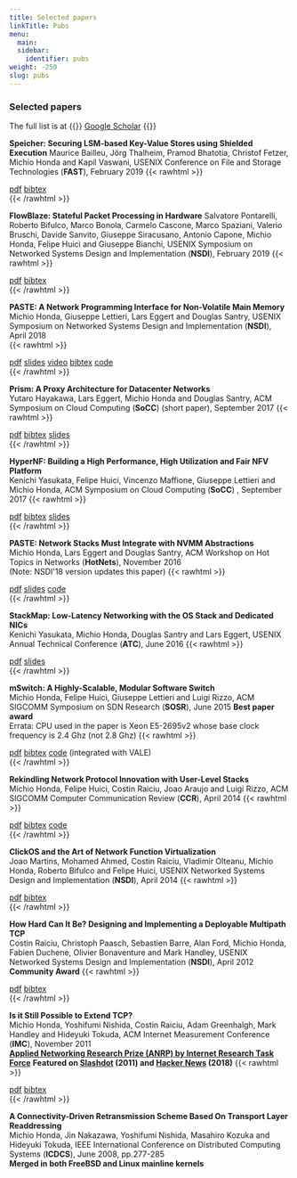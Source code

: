 ```yaml
---
title: Selected papers
linkTitle: Pubs
menu:
  main:
  sidebar:
    identifier: pubs
weight: -250
slug: pubs
---
```

### Selected papers

The full list is at
{{<rawhtml >}}
<a
href="https://scholar.google.com/citations?user=4yrJshIAAAAJ">Google Scholar</a>
{{</rawhtml >}}

**Speicher: Securing LSM-based Key-Value Stores using Shielded Execution**
Maurice Bailleu, Jörg Thalheim, Pramod Bhatotia, Christof Fetzer, Michio Honda and Kapil Vaswani,
USENIX Conference on File and Storage Technologies (**FAST**), February 2019
{{< rawhtml >}}
<div class="pub">
  <span class="pub"><a href="http://homepages.inf.ed.ac.uk/pbhatoti/papers/Speicher-FAST-2019.pdf">pdf</a></span>
  <span class="pub"><a class="pub" href="https://www.usenix.org/biblio/export/bibtex/227798">bibtex</a></span>
</div>
{{< /rawhtml >}}

**FlowBlaze: Stateful Packet Processing in Hardware**
Salvatore Pontarelli, Roberto Bifulco, Marco Bonola, Carmelo Cascone, Marco Spaziani, Valerio Bruschi, Davide Sanvito, Giuseppe Siracusano, Antonio Capone, Michio Honda, Felipe Huici and Giuseppe Bianchi, 
USENIX Symposium on Networked Systems Design and Implementation (**NSDI**),
February 2019
{{< rawhtml >}}
<div class="pub">
  <span class="pub"><a href="https://www.usenix.org/system/files/nsdi19spring_pontarelli_prepub.pdf">pdf</a></span>
  <span class="pub"><a class="pub" href="https://www.usenix.org/biblio/export/bibtex/225996">bibtex</a></span>
</div>
{{< /rawhtml >}}

**PASTE: A Network Programming Interface for Non-Volatile Main Memory**  
Michio Honda, Giuseppe Lettieri, Lars Eggert and Douglas Santry, 
USENIX Symposium on Networked Systems Design and Implementation (**NSDI**), April 2018  
{{< rawhtml >}}
<div class="pub">
<span class="pub"><a href="https://www.usenix.org/system/files/conference/nsdi18/nsdi18-honda.pdf">pdf</a></span>
<span class="pub"><a class="pub" href="https://www.usenix.org/sites/default/files/conference/protected-files/nsdi18_slides_honda.pdf">slides</a></span>
<span class="pub"><a class="pub" href="https://youtu.be/Mmjk28PgV4U">video</a></span>
<span class="pub"><a class="pub" href="https://www.usenix.org/biblio/export/bibtex/211259">bibtex</a></span>
<span class="pub"><a class="pub" href="https://micchie.github.io/paste/">code</a></span>
</div>
{{< /rawhtml >}}

**Prism: A Proxy Architecture for Datacenter Networks**  
Yutaro Hayakawa, Lars Eggert, Michio Honda and Douglas Santry, 
ACM Symposium on Cloud Computing (**SoCC**) (short paper), September 2017
{{< rawhtml >}}
<div class="pub">
  <span class="pub"><a class="pub" href="https://eggert.org/papers/socc17-final91.pdf">pdf</a></span>
  <span class="pub"><a class="pub" href="https://dl.acm.org/downformats.cfm?id=3127480&parent_id=3127479&expformat=bibtex">bibtex</a></span>
  <span class="pub"><a class="pub" href="">slides</a></span>
</div>
{{< /rawhtml >}}

**HyperNF: Building a High Performance, High Utilization and Fair NFV Platform**  
Kenichi Yasukata, Felipe Huici, Vincenzo Maffione, Giuseppe Lettieri and Michio Honda, 
ACM Symposium on Cloud Computing (**SoCC**) , September 2017
{{< rawhtml >}}
<div class="pub">
  <span class="pub"><a class="pub" href="http://sysml.neclab.eu/projects/hypernf/hypernf.pdf">pdf</a></span>
  <span class="pub"><a class="pub" href="https://dl.acm.org/downformats.cfm?id=3127489&parent_id=3127479&expformat=bibtex">bibtex</a></span>
  <span class="pub"><a class="pub" href="">slides</a></span>
</div>
{{< /rawhtml >}}

**PASTE: Network Stacks Must Integrate with NVMM Abstractions**  
Michio Honda, Lars Eggert and Douglas Santry, 
ACM Workshop on Hot Topics in Networks (**HotNets**), November 2016  
(Note: NSDI'18 version updates this paper)
{{< rawhtml >}}
<div class="pub">
  <span class="pub"><a class="pub" href="http://dl.acm.org/authorize?N26648">pdf</a></span>
  <span class="pub"><a class="pub" href="./talks/paste-hotnets.pdf">slides</a></span>
  <span class="pub"><a class="pub" href="https://micchie.github.io/paste/">code</a></span>
</div>
{{< /rawhtml >}}

**StackMap: Low-Latency Networking with the OS Stack and Dedicated NICs**  
Kenichi Yasukata, Michio Honda, Douglas Santry and Lars Eggert, 
USENIX Annual Technical Conference (**ATC**), June 2016
{{< rawhtml >}}
<div class="pub">
  <span class="pub"><a class="pub" href="https://www.usenix.org/system/files/conference/atc16/atc16-paper_yasukata.pdf">pdf</a></span>
  <span class="pub"><a class="pub" href="https://www.usenix.org/sites/default/files/conference/protected-files/atc16_slides_yasukata.pdf">slides</a></span>
</div>
{{< /rawhtml >}}

**mSwitch: A Highly-Scalable, Modular Software Switch**  
Michio Honda, Felipe Huici, Giuseppe Lettieri and Luigi Rizzo, 
ACM SIGCOMM Symposium on SDN Research (**SOSR**), June 2015
**Best paper award**  
Errata: CPU used in the paper is Xeon E5-2695v2 whose base clock frequency is 2.4 Ghz (not 2.8 Ghz)
{{< rawhtml >}}
<div class="pub">
  <span class="pub"><a class="pub" href="http://dl.acm.org/citation.cfm?id=2775065">pdf</a></span>
  <span class="pub"><a class="pub" href="https://dl.acm.org/downformats.cfm?id=2775065&parent_id=2774993&expformat=bibtex">bibtex</a></span>
  <span class="pub"><a class="pub" href="https://github.com/luigirizzo/netmap">code</a></span> (integrated with VALE)
</div>
{{< /rawhtml >}}

**Rekindling Network Protocol Innovation with User-Level Stacks**  
Michio Honda, Felipe Huici, Costin Raiciu, Joao Araujo and Luigi Rizzo, 
ACM SIGCOMM Computer Communication Review (**CCR**), April 2014
{{< rawhtml >}}
<div class="pub">
  <span class="pub"><a class="pub" href="http://www.sigcomm.org/sites/default/files/ccr/papers/2014/April/0000000-0000006.pdf">pdf</a></span>
  <span class="pub"><a class="pub" href="https://dl.acm.org/downformats.cfm?id=2602212&parent_id=2602204&expformat=bibte">bibtex</a></span>
  <span class="pub"><a class="pub" href="https://github.com/cnplab/multistack">code</a></span>
</div>
{{< /rawhtml >}}

**ClickOS and the Art of Network Function Virtualization**  
Joao Martins, Mohamed Ahmed, Costin Raiciu, Vladimir Olteanu, Michio Honda, Roberto Bifulco and Felipe Huici, 
USENIX Networked Systems Design and Implementation (**NSDI**), April 2014
{{< rawhtml >}}
<div class="pub">
  <span class="pub"><a class="pub" href="https://www.usenix.org/system/files/conference/nsdi14/nsdi14-paper-martins.pdf">pdf</a></span>
  <span class="pub"><a class="pub" href="https://www.usenix.org/biblio/export/bibtex/179771">bibtex</a></span>
</div>
{{< /rawhtml >}}

**How Hard Can It Be? Designing and Implementing a Deployable Multipath TCP**  
Costin Raiciu, Christoph Paasch, Sebastien Barre, Alan Ford, Michio Honda, Fabien Duchene, Olivier Bonaventure and Mark Handley, 
USENIX Networked Systems Design and Implementation (**NSDI**), April 2012  
**Community Award**
{{< rawhtml >}}
<div class="pub">
  <span class="pub"><a class="pub" href="https://www.usenix.org/system/files/conference/nsdi12/nsdi12-final125.pdf">pdf</a></span>
  <span class="pub"><a class="pub" href="https://www.usenix.org/biblio/export/bibtex/180723">bibtex</a></span>
</div>
{{< /rawhtml >}}

**Is it Still Possible to Extend TCP?**  
Michio Honda, Yoshifumi Nishida, Costin Raiciu, Adam Greenhalgh, Mark Handley and Hideyuki Tokuda, 
ACM Internet Measurement Conference (**IMC**), November 2011  
**<a href="https://irtf.org/anrp/">Applied Networking Research Prize (ANRP) by Internet Research Task Force</a>**
**Featured on <a href="http://hardware.slashdot.org/story/11/08/02/0130231/Middleboxes-vs-the-Internets-End-to-End-Principle">Slashdot</a> (2011) and <a href="https://news.ycombinator.com/item?id=16281346">Hacker  News</a> (2018)**
{{< rawhtml >}}
<div class="pub">
  <span class="pub"><a class="pub" href="http://conferences.sigcomm.org/imc/2011/docs/p181.pdf">pdf</a></span>
  <span class="pub"><a class="pub" href="https://dl.acm.org/downformats.cfm?id=2068834&parent_id=2068816&expformat=bibtex">bibtex</a></span>
</div>
{{< /rawhtml >}}

**A Connectivity-Driven Retransmission Scheme Based On Transport Layer Readdressing**  
Michio Honda, Jin Nakazawa, Yoshifumi Nishida, Masahiro Kozuka and Hideyuki Tokuda, 
IEEE International Conference on Distributed Computing Systems (**ICDCS**), June 2008, pp.277-285  
**Merged in both FreeBSD and Linux mainline kernels**
